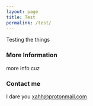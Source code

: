 ```yaml
---
layout: page
title: Test
permalink: /test/
---
```

Testing the things

### More Information
more info cuz

### Contact me
I dare you xahh@protonmail.com
